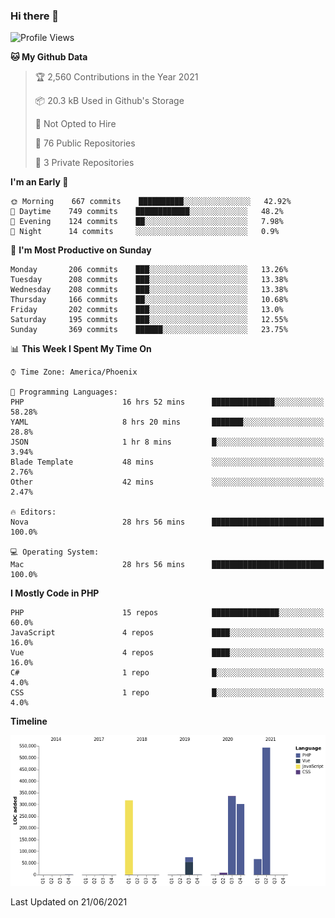 ### Hi there 👋

<!--START_SECTION:waka-->
![Profile Views](http://img.shields.io/badge/Profile%20Views-0-blue)

**🐱 My Github Data** 

> 🏆 2,560 Contributions in the Year 2021
 > 
> 📦 20.3 kB Used in Github's Storage 
 > 
> 🚫 Not Opted to Hire
 > 
> 📜 76 Public Repositories 
 > 
> 🔑 3 Private Repositories  
 > 
**I'm an Early 🐤** 

```text
🌞 Morning    667 commits    ██████████░░░░░░░░░░░░░░░   42.92% 
🌆 Daytime    749 commits    ████████████░░░░░░░░░░░░░   48.2% 
🌃 Evening    124 commits    ██░░░░░░░░░░░░░░░░░░░░░░░   7.98% 
🌙 Night      14 commits     ░░░░░░░░░░░░░░░░░░░░░░░░░   0.9%

```
📅 **I'm Most Productive on Sunday** 

```text
Monday       206 commits    ███░░░░░░░░░░░░░░░░░░░░░░   13.26% 
Tuesday      208 commits    ███░░░░░░░░░░░░░░░░░░░░░░   13.38% 
Wednesday    208 commits    ███░░░░░░░░░░░░░░░░░░░░░░   13.38% 
Thursday     166 commits    ██░░░░░░░░░░░░░░░░░░░░░░░   10.68% 
Friday       202 commits    ███░░░░░░░░░░░░░░░░░░░░░░   13.0% 
Saturday     195 commits    ███░░░░░░░░░░░░░░░░░░░░░░   12.55% 
Sunday       369 commits    ██████░░░░░░░░░░░░░░░░░░░   23.75%

```


📊 **This Week I Spent My Time On** 

```text
⌚︎ Time Zone: America/Phoenix

💬 Programming Languages: 
PHP                      16 hrs 52 mins      ██████████████░░░░░░░░░░░   58.28% 
YAML                     8 hrs 20 mins       ███████░░░░░░░░░░░░░░░░░░   28.8% 
JSON                     1 hr 8 mins         █░░░░░░░░░░░░░░░░░░░░░░░░   3.94% 
Blade Template           48 mins             ░░░░░░░░░░░░░░░░░░░░░░░░░   2.76% 
Other                    42 mins             ░░░░░░░░░░░░░░░░░░░░░░░░░   2.47%

🔥 Editors: 
Nova                     28 hrs 56 mins      █████████████████████████   100.0%

💻 Operating System: 
Mac                      28 hrs 56 mins      █████████████████████████   100.0%

```

**I Mostly Code in PHP** 

```text
PHP                      15 repos            ███████████████░░░░░░░░░░   60.0% 
JavaScript               4 repos             ████░░░░░░░░░░░░░░░░░░░░░   16.0% 
Vue                      4 repos             ████░░░░░░░░░░░░░░░░░░░░░   16.0% 
C#                       1 repo              █░░░░░░░░░░░░░░░░░░░░░░░░   4.0% 
CSS                      1 repo              █░░░░░░░░░░░░░░░░░░░░░░░░   4.0%

```


**Timeline**

![Chart not found](https://raw.githubusercontent.com/mikebronner/mikebronner/master/charts/bar_graph.png) 


 Last Updated on 21/06/2021
<!--END_SECTION:waka-->

<!--
**mikebronner/mikebronner** is a ✨ _special_ ✨ repository because its `README.md` (this file) appears on your GitHub profile.

Here are some ideas to get you started:

- 🔭 I’m currently working on ...
- 🌱 I’m currently learning ...
- 👯 I’m looking to collaborate on ...
- 🤔 I’m looking for help with ...
- 💬 Ask me about ...
- 📫 How to reach me: ...
- 😄 Pronouns: ...
- ⚡ Fun fact: ...
-->

